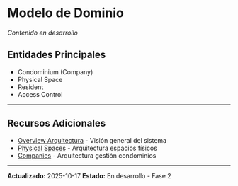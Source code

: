 # Modelo de Dominio

*Contenido en desarrollo*

## Entidades Principales

- Condominium (Company)
- Physical Space
- Resident
- Access Control

---

## Recursos Adicionales

- [Overview Arquitectura](overview.md) - Visión general del sistema
- [Physical Spaces](physical-spaces.md) - Arquitectura espacios físicos
- [Companies](companies.md) - Arquitectura gestión condominios

---

**Actualizado:** 2025-10-17
**Estado:** En desarrollo - Fase 2
